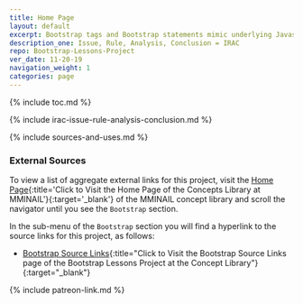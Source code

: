 ```yaml
---
title: Home Page
layout: default
excerpt: Bootstrap tags and Bootstrap statements mimic underlying Javascript methods ...
description_one: Issue, Rule, Analysis, Conclusion = IRAC
repo: Bootstrap-Lessons-Project
ver_date: 11-20-19
navigation_weight: 1
categories: page
---
```

{% include toc.md %}

{% include irac-issue-rule-analysis-conclusion.md %}

{% include sources-and-uses.md %}

### External Sources

To view a list of aggregate external links for this project, visit the [Home Page](https://mminail.github.io/){:title='Click to Visit the Home Page of the Concepts Library at MMINAIL'}{:target='_blank'} of the MMINAIL concept library and scroll the navigator until you see the `Bootstrap` section.

In the sub-menu of the `Bootstrap` section you will find a hyperlink to the source links for this project, as follows:

- [Bootstrap Source Links](https://mminail.github.io/Bootstrap/Bootstrap-Source-Links.htm){:title="Click to Visit the Bootstrap Source Links page of the Bootstrap Lessons Project at the Concept Library"}{:target="_blank"}

{% include patreon-link.md %}
